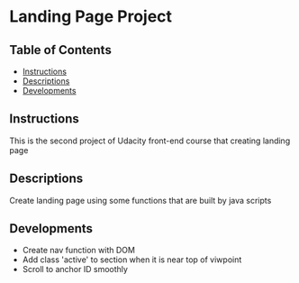 # Landing Page Project

## Table of Contents

* [Instructions](#instructions)
* [Descriptions](#descriptions)
* [Developments](#developments)

## Instructions

This is the second project of Udacity front-end course that creating landing page

## Descriptions
Create landing page using some functions that are built by java scripts

## Developments
- Create nav function with DOM
- Add class 'active' to section when it is near top of viwpoint
- Scroll to anchor ID smoothly
